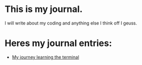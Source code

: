 # This is my journal. 
I will write about my coding and anything else I think off I geuss.

# Heres my journal entries:
* [My journey learning the terminal](terminal.md)
